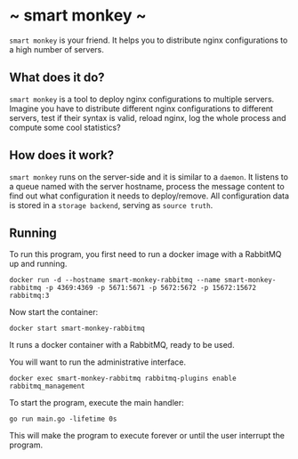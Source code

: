 # ~ smart monkey ~

`smart monkey` is your friend. It helps you to distribute nginx configurations to a high number of servers.

## What does it do?

`smart monkey` is a tool to deploy nginx configurations to multiple servers. Imagine you have to distribute 
different nginx configurations to different servers, test if their syntax is valid, 
reload nginx, log the whole process and compute some cool statistics?

## How does it work?

`smart monkey` runs on the server-side and it is similar to a `daemon`.
It listens to a queue named with the server hostname, process the message content to find out what configuration it needs to deploy/remove.
All configuration data is stored in a `storage backend`, serving as `source truth`.

## Running

To run this program, you first need to run a docker image with a RabbitMQ up and running.

```
docker run -d --hostname smart-monkey-rabbitmq --name smart-monkey-rabbitmq -p 4369:4369 -p 5671:5671 -p 5672:5672 -p 15672:15672 rabbitmq:3
```

Now start the container:

```
docker start smart-monkey-rabbitmq
```

It runs a docker container with a RabbitMQ, ready to be used.

You will want to run the administrative interface.

```
docker exec smart-monkey-rabbitmq rabbitmq-plugins enable rabbitmq_management
```

To start the program, execute the main handler:

```
go run main.go -lifetime 0s
```

This will make the program to execute forever or until the user interrupt the program.
